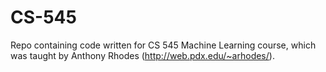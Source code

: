 # CS-545
Repo containing code written for CS 545 Machine Learning course, which was taught by Anthony Rhodes (http://web.pdx.edu/~arhodes/).
